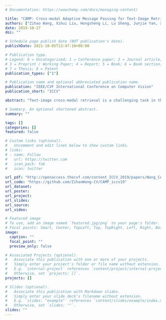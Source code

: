 ```yaml
---
# Documentation: https://wowchemy.com/docs/managing-content/

title: "CAMP: Cross-modal Adaptive Message Passing for Text-Image Retrieval"
authors: ["Zihao Wang, Xihui Liu, Hongsheng Li, Lu Sheng, Junjie Yan, Xiaogang Wang, Jing Shao"]
date: 2019-10-27
doi: ""

# Schedule page publish date (NOT publication's date).
publishDate: 2021-10-05T13:47:10+08:00

# Publication type.
# Legend: 0 = Uncategorized; 1 = Conference paper; 2 = Journal article;
# 3 = Preprint / Working Paper; 4 = Report; 5 = Book; 6 = Book section;
# 7 = Thesis; 8 = Patent
publication_types: ["1"]

# Publication name and optional abbreviated publication name.
publication: "IEEE/CVF International Conference on Computer Vision"
publication_short: "ICCV"

abstract: "Text-image cross-modal retrieval is a challenging task in the field of language and vision. Most previous approaches independently embed images and sentences into a joint embedding space and compare their similarities. However, previous approaches rarely explore the interactions between images and sentences before calculating similarities in the joint space. Intuitively, when matching between images and sentences, human beings would alternatively attend to regions in images and words in sentences, and select the most salient information considering the interaction between both modalities. In this paper, we propose Cross-modal Adaptive Message Passing (CAMP), which adaptively controls the information flow for message passing across modalities. Our approach not only takes comprehensive and fine-grained cross-modal interactions into account, but also properly handles negative pairs and irrelevant information with an adaptive gating scheme. Moreover, instead of conventional joint embedding approaches for text-image matching, we infer the matching score based on the fused features, and propose a hardest negative binary cross-entropy loss for training. Results on COCO and Flickr30k significantly surpass state-of-the-art methods, demonstrating the effectiveness of our approach."

# Summary. An optional shortened abstract.
summary: ""

tags: []
categories: []
featured: false

# Custom links (optional).
#   Uncomment and edit lines below to show custom links.
# links:
# - name: Follow
#   url: https://twitter.com
#   icon_pack: fab
#   icon: twitter

url_pdf: "http://openaccess.thecvf.com/content_ICCV_2019/papers/Wang_CAMP_Cross-Modal_Adaptive_Message_Passing_for_Text-Image_Retrieval_ICCV_2019_paper.pdf"
url_code: "https://github.com/ZihaoWang-CV/CAMP_iccv19"
url_dataset:
url_poster:
url_project:
url_slides:
url_source:
url_video:

# Featured image
# To use, add an image named `featured.jpg/png` to your page's folder. 
# Focal points: Smart, Center, TopLeft, Top, TopRight, Left, Right, BottomLeft, Bottom, BottomRight.
image:
  caption: ""
  focal_point: ""
  preview_only: false

# Associated Projects (optional).
#   Associate this publication with one or more of your projects.
#   Simply enter your project's folder or file name without extension.
#   E.g. `internal-project` references `content/project/internal-project/index.md`.
#   Otherwise, set `projects: []`.
projects: []

# Slides (optional).
#   Associate this publication with Markdown slides.
#   Simply enter your slide deck's filename without extension.
#   E.g. `slides: "example"` references `content/slides/example/index.md`.
#   Otherwise, set `slides: ""`.
slides: ""
---
```

